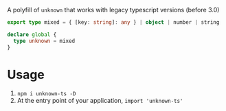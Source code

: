 A polyfill of `unknown` that works with legacy typescript versions (before 3.0)

```ts
export type mixed = { [key: string]: any } | object | number | string | boolean | symbol | undefined | null | void

declare global {
  type unknown = mixed
}
```

# Usage
1. `npm i unknown-ts -D`
2. At the entry point of your application, `import 'unknown-ts'`
